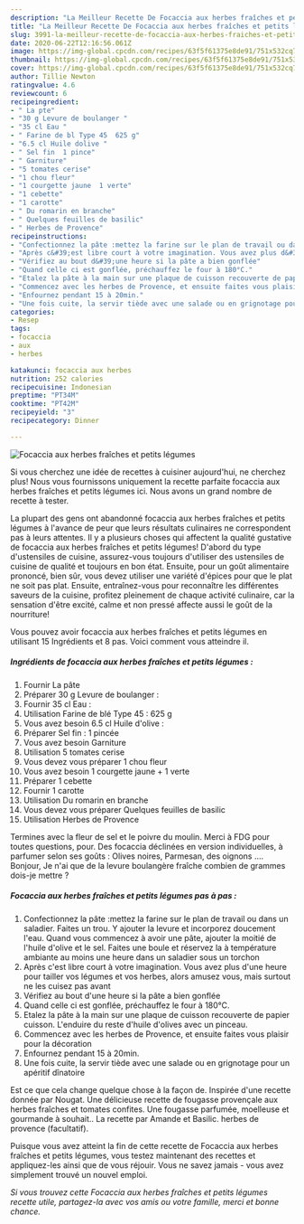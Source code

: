 ```yaml
---
description: "La Meilleur Recette De Focaccia aux herbes fraîches et petits légumes"
title: "La Meilleur Recette De Focaccia aux herbes fraîches et petits légumes"
slug: 3991-la-meilleur-recette-de-focaccia-aux-herbes-fraiches-et-petits-legumes
date: 2020-06-22T12:16:56.061Z
image: https://img-global.cpcdn.com/recipes/63f5f61375e8de91/751x532cq70/focaccia-aux-herbes-fraiches-et-petits-legumes-photo-principale-de-la-recette.jpg
thumbnail: https://img-global.cpcdn.com/recipes/63f5f61375e8de91/751x532cq70/focaccia-aux-herbes-fraiches-et-petits-legumes-photo-principale-de-la-recette.jpg
cover: https://img-global.cpcdn.com/recipes/63f5f61375e8de91/751x532cq70/focaccia-aux-herbes-fraiches-et-petits-legumes-photo-principale-de-la-recette.jpg
author: Tillie Newton
ratingvalue: 4.6
reviewcount: 6
recipeingredient:
- " La pte"
- "30 g Levure de boulanger "
- "35 cl Eau "
- " Farine de bl Type 45  625 g"
- "6.5 cl Huile dolive "
- " Sel fin  1 pince"
- " Garniture"
- "5 tomates cerise"
- "1 chou fleur"
- "1 courgette jaune  1 verte"
- "1 cebette"
- "1 carotte"
- " Du romarin en branche"
- " Quelques feuilles de basilic"
- " Herbes de Provence"
recipeinstructions:
- "Confectionnez la pâte :mettez la farine sur le plan de travail ou dans un saladier. Faites un trou. Y ajouter la levure et incorporez doucement l&#39;eau. Quand vous commencez à avoir une pâte, ajouter la moitié de l&#39;huile d&#39;olive et le sel. Faites une boule et réservez la à température ambiante au moins une heure dans un saladier sous un torchon"
- "Après c&#39;est libre court à votre imagination. Vous avez plus d&#39;une heure pour tailler vos légumes et vos herbes, alors amusez vous, mais surtout ne les cuisez pas avant"
- "Vérifiez au bout d&#39;une heure si la pâte a bien gonflée"
- "Quand celle ci est gonflée, préchauffez le four à 180°C."
- "Etalez la pâte à la main sur une plaque de cuisson recouverte de papier cuisson. L&#39;enduire du reste d&#39;huile d&#39;olives avec un pinceau."
- "Commencez avec les herbes de Provence, et ensuite faites vous plaisir pour la décoration"
- "Enfournez pendant 15 à 20min."
- "Une fois cuite, la servir tiède avec une salade ou en grignotage pour un apéritif dînatoire"
categories:
- Resep
tags:
- focaccia
- aux
- herbes

katakunci: focaccia aux herbes 
nutrition: 252 calories
recipecuisine: Indonesian
preptime: "PT34M"
cooktime: "PT42M"
recipeyield: "3"
recipecategory: Dinner

---
```



![Focaccia aux herbes fraîches et petits légumes](https://img-global.cpcdn.com/recipes/63f5f61375e8de91/751x532cq70/focaccia-aux-herbes-fraiches-et-petits-legumes-photo-principale-de-la-recette.jpg)

Si vous cherchez une idée de recettes à cuisiner aujourd'hui, ne cherchez plus! Nous vous fournissons uniquement la recette parfaite focaccia aux herbes fraîches et petits légumes ici. Nous avons un grand nombre de recette à tester.

La plupart des gens ont abandonné focaccia aux herbes fraîches et petits légumes à l'avance de peur que leurs résultats culinaires ne correspondent pas à leurs attentes. Il y a plusieurs choses qui affectent la qualité gustative de focaccia aux herbes fraîches et petits légumes! D'abord du type d'ustensiles de cuisine, assurez-vous toujours d'utiliser des ustensiles de cuisine de qualité et toujours en bon état. Ensuite, pour un goût alimentaire prononcé, bien sûr, vous devez utiliser une variété d'épices pour que le plat ne soit pas plat. Ensuite, entraînez-vous pour reconnaître les différentes saveurs de la cuisine, profitez pleinement de chaque activité culinaire, car la sensation d'être excité, calme et non pressé affecte aussi le goût de la nourriture!

<!--inarticleads1-->

Vous pouvez avoir focaccia aux herbes fraîches et petits légumes en utilisant 15 Ingrédients et 8 pas. Voici comment vous atteindre il.

##### Ingrédients de focaccia aux herbes fraîches et petits légumes :

1. Fournir  La pâte
1. Préparer 30 g Levure de boulanger :
1. Fournir 35 cl Eau :
1. Utilisation  Farine de blé Type 45 : 625 g
1. Vous avez besoin 6.5 cl Huile d&#39;olive :
1. Préparer  Sel fin : 1 pincée
1. Vous avez besoin  Garniture
1. Utilisation 5 tomates cerise
1. Vous devez vous préparer 1 chou fleur
1. Vous avez besoin 1 courgette jaune + 1 verte
1. Préparer 1 cebette
1. Fournir 1 carotte
1. Utilisation  Du romarin en branche
1. Vous devez vous préparer  Quelques feuilles de basilic
1. Utilisation  Herbes de Provence


Termines avec la fleur de sel et le poivre du moulin. Merci à FDG pour toutes questions, pour. Des focaccia déclinées en version individuelles, à parfumer selon ses goûts : Olives noires, Parmesan, des oignons …. Bonjour, Je n&#39;ai que de la levure boulangère fraîche combien de grammes dois-je mettre ? 

<!--inarticleads2-->

##### Focaccia aux herbes fraîches et petits légumes pas à pas :

1. Confectionnez la pâte :mettez la farine sur le plan de travail ou dans un saladier. Faites un trou. Y ajouter la levure et incorporez doucement l&#39;eau. Quand vous commencez à avoir une pâte, ajouter la moitié de l&#39;huile d&#39;olive et le sel. Faites une boule et réservez la à température ambiante au moins une heure dans un saladier sous un torchon
1. Après c&#39;est libre court à votre imagination. Vous avez plus d&#39;une heure pour tailler vos légumes et vos herbes, alors amusez vous, mais surtout ne les cuisez pas avant
1. Vérifiez au bout d&#39;une heure si la pâte a bien gonflée
1. Quand celle ci est gonflée, préchauffez le four à 180°C.
1. Etalez la pâte à la main sur une plaque de cuisson recouverte de papier cuisson. L&#39;enduire du reste d&#39;huile d&#39;olives avec un pinceau.
1. Commencez avec les herbes de Provence, et ensuite faites vous plaisir pour la décoration
1. Enfournez pendant 15 à 20min.
1. Une fois cuite, la servir tiède avec une salade ou en grignotage pour un apéritif dînatoire


Est ce que cela change quelque chose à la façon de. Inspirée d&#39;une recette donnée par Nougat. Une délicieuse recette de fougasse provençale aux herbes fraîches et tomates confites. Une fougasse parfumée, moelleuse et gourmande à souhait.. La recette par Amande et Basilic. herbes de provence (facultatif). 

<!--inarticleads1-->

<p>
Puisque vous avez atteint la fin de cette recette de Focaccia aux herbes fraîches et petits légumes, vous testez maintenant des recettes et appliquez-les ainsi que de vous réjouir. Vous ne savez jamais - vous avez simplement trouvé un nouvel emploi.
</p>

<p>
<i>Si vous trouvez cette Focaccia aux herbes fraîches et petits légumes recette utile, partagez-la avec vos amis ou votre famille, merci et bonne chance.</i>
</p>

